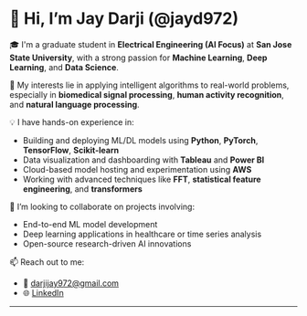 # 👋 Hi, I’m Jay Darji (@jayd972)

🎓 I'm a graduate student in **Electrical Engineering (AI Focus)** at **San Jose State University**, with a strong passion for **Machine Learning**, **Deep Learning**, and **Data Science**.

🔬 My interests lie in applying intelligent algorithms to real-world problems, especially in **biomedical signal processing**, **human activity recognition**, and **natural language processing**.

💡 I have hands-on experience in:
- Building and deploying ML/DL models using **Python**, **PyTorch**, **TensorFlow**, **Scikit-learn**
- Data visualization and dashboarding with **Tableau** and **Power BI**
- Cloud-based model hosting and experimentation using **AWS**
- Working with advanced techniques like **FFT**, **statistical feature engineering**, and **transformers**

🤝 I’m looking to collaborate on projects involving:
- End-to-end ML model development
- Deep learning applications in healthcare or time series analysis
- Open-source research-driven AI innovations

📫 Reach out to me:
- 📧 darjijay972@gmail.com
- 🌐 [LinkedIn](https://www.linkedin.com/in/jayd972)

---

<!---
jayd972/jayd972 is a ✨ special ✨ repository because its `README.md` (this file) appears on your GitHub profile.
You can click the Preview link to take a look at your changes.
--->
